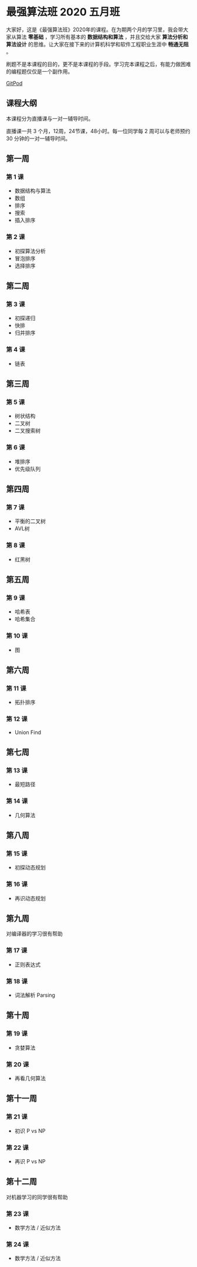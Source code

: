 # 最强算法班 2020 五月班

大家好，这是《最强算法班》2020年的课程。在为期两个月的学习里，我会带大家从算法 __零基础__ ，学习所有基本的 __数据结构和算法__ ，并且交给大家 __算法分析和算法设计__ 的思维。让大家在接下来的计算机科学和软件工程职业生涯中 __畅通无阻__ 。

刷题不是本课程的目的，更不是本课程的手段。学习完本课程之后，有能力做困难的编程题仅仅是一个副作用。

[GitPod](https://f67cdf40-7d34-4b12-a06e-9a5a76967c39.ws-us02.gitpod.io/#/workspace/brutal-algorithm-class)

## 课程大纲
本课程分为直播课与一对一辅导时间。

直播课一共 3 个月，12周，24节课，48小时。每一位同学每 2 周可以与老师预约 30 分钟的一对一辅导时间。

## 第一周
### 第 1 课
- 数据结构与算法
- 数组
- 排序
- 搜索
- 插入排序

### 第 2 课
- 初探算法分析
- 冒泡排序
- 选择排序

## 第二周
### 第 3 课
- 初探递归
- 快排
- 归并排序

### 第 4 课
- 链表

## 第三周
### 第 5 课
- 树状结构
- 二叉树
- 二叉搜索树

### 第 6 课
- 堆排序
- 优先级队列

## 第四周
### 第 7 课
- 平衡的二叉树
- AVL树

### 第 8 课
- 红黑树

## 第五周
### 第 9 课
- 哈希表
- 哈希集合

### 第 10 课
- 图

## 第六周
### 第 11 课
- 拓扑排序

### 第 12 课
- Union Find

## 第七周
### 第 13 课
- 最短路径

### 第 14 课
- 几何算法

## 第八周
### 第 15 课
- 初探动态规划

### 第 16 课
- 再识动态规划

## 第九周
对编译器的学习很有帮助
### 第 17 课
- 正则表达式

### 第 18 课
- 词法解析 Parsing

## 第十周
### 第 19 课
- 贪婪算法

### 第 20 课
- 再看几何算法

## 第十一周
### 第 21 课
- 初识 P vs NP

### 第 22 课
- 再识 P vs NP

## 第十二周
对机器学习的同学很有帮助
### 第 23 课
- 数学方法 / 近似方法

### 第 24 课
- 数学方法 / 近似方法
